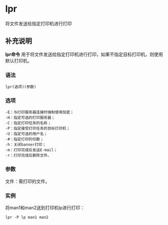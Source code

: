 lpr
===

将文件发送给指定打印机进行打印

## 补充说明

**lpr命令** 用于将文件发送给指定打印机进行打印，如果不指定目标打印机，则使用默认打印机。

###  语法

```
lpr(选项)(参数)
```

###  选项

```
-E：与打印服务器连接时强制使用加密；
-H：指定可选的打印服务器；
-C：指定打印任务的名称；
-P：指定接受打印任务的目标打印机；
-U：指定可选的用户名；
-#：指定打印的份数；
-h：关闭banner打印；
-m：打印完成后发送E-mail；
-r：打印完成后删除文件。
```

###  参数

文件：需打印的文件。

###  实例

将man1和man2送到打印机lp进行打印：

```
lpr -P lp man1 man2
```


<!-- Linux命令行搜索引擎：https://jaywcjlove.github.io/linux-command/ -->